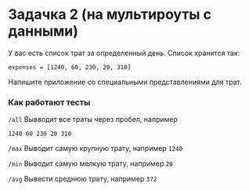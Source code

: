 # Задачка 2 (на мультироуты с данными)

У вас есть список трат за определенный день. Список хранится так:

`expenses = [1240, 60, 230, 20, 310] `

Напишите приложение со специальными представлениями для трат.

### Как работают тесты

`/all` Вывводит все траты через пробел, например

`1240 60 230 20 310`

` /max ` Выводит самую крупную трату, например `1240`

` /min ` Выводит самую мелкую трату, например `20`


` /avg ` Вывести среднюю трату, например  `372`

